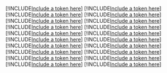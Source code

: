 [!INCLUDE[Include a token here](refs1534943448473/r1.md)]
[!INCLUDE[Include a token here](refs1534943448473/r2.md)]
[!INCLUDE[Include a token here](refs1534943448473/r3.md)]
[!INCLUDE[Include a token here](refs1534943448473/r4.md)]
[!INCLUDE[Include a token here](refs1534943448473/r5.md)]
[!INCLUDE[Include a token here](refs1534943448473/r6.md)]
[!INCLUDE[Include a token here](refs1534943448473/r7.md)]
[!INCLUDE[Include a token here](refs1534943448473/r8.md)]
[!INCLUDE[Include a token here](refs1534943448473/r9.md)]
[!INCLUDE[Include a token here](refs1534943448473/r10.md)]
[!INCLUDE[Include a token here](refs1534943448473/r11.md)]
[!INCLUDE[Include a token here](refs1534943448473/r12.md)]
[!INCLUDE[Include a token here](refs1534943448473/r13.md)]
[!INCLUDE[Include a token here](refs1534943448473/r14.md)]
[!INCLUDE[Include a token here](refs1534943448473/r15.md)]
[!INCLUDE[Include a token here](refs1534943448473/r16.md)]
[!INCLUDE[Include a token here](refs1534943448473/r17.md)]
[!INCLUDE[Include a token here](refs1534943448473/r18.md)]
[!INCLUDE[Include a token here](refs1534943448473/r19.md)]
[!INCLUDE[Include a token here](refs1534943448473/r20.md)]